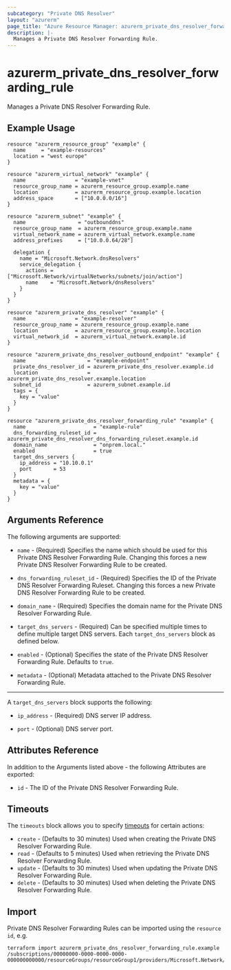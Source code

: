 ```yaml
---
subcategory: "Private DNS Resolver"
layout: "azurerm"
page_title: "Azure Resource Manager: azurerm_private_dns_resolver_forwarding_rule"
description: |-
  Manages a Private DNS Resolver Forwarding Rule.
---
```


# azurerm_private_dns_resolver_forwarding_rule

Manages a Private DNS Resolver Forwarding Rule.

## Example Usage

```hcl
resource "azurerm_resource_group" "example" {
  name     = "example-resources"
  location = "west europe"
}

resource "azurerm_virtual_network" "example" {
  name                = "example-vnet"
  resource_group_name = azurerm_resource_group.example.name
  location            = azurerm_resource_group.example.location
  address_space       = ["10.0.0.0/16"]
}

resource "azurerm_subnet" "example" {
  name                 = "outbounddns"
  resource_group_name  = azurerm_resource_group.example.name
  virtual_network_name = azurerm_virtual_network.example.name
  address_prefixes     = ["10.0.0.64/28"]

  delegation {
    name = "Microsoft.Network.dnsResolvers"
    service_delegation {
      actions = ["Microsoft.Network/virtualNetworks/subnets/join/action"]
      name    = "Microsoft.Network/dnsResolvers"
    }
  }
}

resource "azurerm_private_dns_resolver" "example" {
  name                = "example-resolver"
  resource_group_name = azurerm_resource_group.example.name
  location            = azurerm_resource_group.example.location
  virtual_network_id  = azurerm_virtual_network.example.id
}

resource "azurerm_private_dns_resolver_outbound_endpoint" "example" {
  name                    = "example-endpoint"
  private_dns_resolver_id = azurerm_private_dns_resolver.example.id
  location                = azurerm_private_dns_resolver.example.location
  subnet_id               = azurerm_subnet.example.id
  tags = {
    key = "value"
  }
}

resource "azurerm_private_dns_resolver_forwarding_rule" "example" {
  name                      = "example-rule"
  dns_forwarding_ruleset_id = azurerm_private_dns_resolver_dns_forwarding_ruleset.example.id
  domain_name               = "onprem.local."
  enabled                   = true
  target_dns_servers {
    ip_address = "10.10.0.1"
    port       = 53
  }
  metadata = {
    key = "value"
  }
}
```

## Arguments Reference

The following arguments are supported:

* `name` - (Required) Specifies the name which should be used for this Private DNS Resolver Forwarding Rule. Changing this forces a new Private DNS Resolver Forwarding Rule to be created.

* `dns_forwarding_ruleset_id` - (Required) Specifies the ID of the Private DNS Resolver Forwarding Ruleset. Changing this forces a new Private DNS Resolver Forwarding Rule to be created.

* `domain_name` - (Required) Specifies the domain name for the Private DNS Resolver Forwarding Rule.

* `target_dns_servers` - (Required) Can be specified multiple times to define multiple target DNS servers. Each `target_dns_servers` block as defined below.

* `enabled` - (Optional) Specifies the state of the Private DNS Resolver Forwarding Rule. Defaults to `true`.

* `metadata` - (Optional) Metadata attached to the Private DNS Resolver Forwarding Rule.

---

A `target_dns_servers` block supports the following:

* `ip_address` - (Required) DNS server IP address.

* `port` - (Optional) DNS server port.

## Attributes Reference

In addition to the Arguments listed above - the following Attributes are exported:

* `id` - The ID of the Private DNS Resolver Forwarding Rule.

## Timeouts

The `timeouts` block allows you to specify [timeouts](https://www.terraform.io/docs/configuration/resources.html#timeouts) for certain actions:

* `create` - (Defaults to 30 minutes) Used when creating the Private DNS Resolver Forwarding Rule.
* `read` - (Defaults to 5 minutes) Used when retrieving the Private DNS Resolver Forwarding Rule.
* `update` - (Defaults to 30 minutes) Used when updating the Private DNS Resolver Forwarding Rule.
* `delete` - (Defaults to 30 minutes) Used when deleting the Private DNS Resolver Forwarding Rule.

## Import

Private DNS Resolver Forwarding Rules can be imported using the `resource id`, e.g.

```shell
terraform import azurerm_private_dns_resolver_forwarding_rule.example /subscriptions/00000000-0000-0000-0000-000000000000/resourceGroups/resourceGroup1/providers/Microsoft.Network/dnsForwardingRulesets/dnsForwardingRuleset1/forwardingRules/forwardingRule1
```
